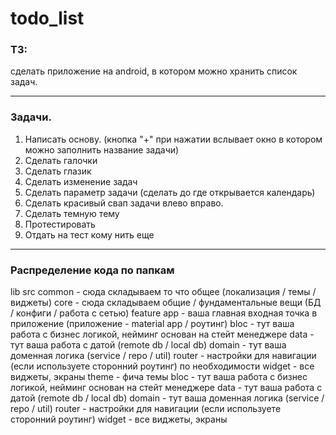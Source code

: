 # todo_list

### ТЗ:
сделать приложение на android, в котором можно хранить список задач.

---

### Задачи.

1. Написать основу. (кнопка "+" при нажатии вслывает окно в котором можно заполнить название задачи)
2. Сделать галочки
3. Сделать глазик
4. Сделать изменение задач
5. Сделать параметр задачи (сделать до где открывается календарь)
6. Сделать красивый свап задачи влево вправо.
7. Сделать темную тему
8. Протестировать
9. Отдать на тест кому нить еще


---

### Распределение кода по папкам

lib
src
common - сюда складываем то что общее (локализация / темы / виджеты)
core - сюда складываем общие / фундаментальные вещи (БД  / конфиги / работа с сетью)
feature
app - ваша главная входная точка в приложение (приложение - material app / роутинг)
bloc - тут ваша работа с бизнес логикой, нейминг основан на стейт менеджере
data - тут ваша работа с датой (remote db / local db)
domain - тут ваша доменная логика (service / repo / util)
router - настройки для навигации (если используете сторонний роутинг) по необходимости
widget - все виджеты, экраны
theme - фича темы
bloc - тут ваша работа с бизнес логикой, нейминг основан на стейт менеджере
data - тут ваша работа с датой (remote db / local db)
domain - тут ваша доменная логика (service / repo / util)
router - настройки для навигации (если используете сторонний роутинг)
widget - все виджеты, экраны